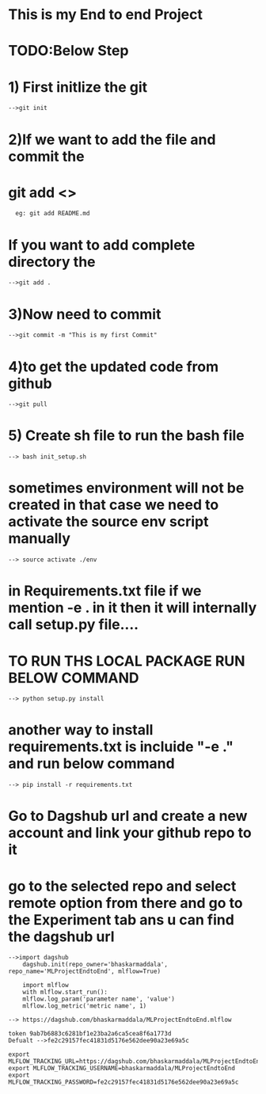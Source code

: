 # This is my End to end Project

# TODO:Below Step 
# 1) First initlize the git 
    -->git init
# 2)If we want to add the file and commit the 
#   git add <<FileName>>
      eg: git add README.md
#    If you want to add complete directory the 
    -->git add .

# 3)Now need to commit
    -->git commit -m "This is my first Commit"

# 4)to get the updated code from github 
    -->git pull

# 5) Create sh file to run the bash file 
    --> bash init_setup.sh
# sometimes environment will not be created in that case we need to activate the source env script manually
    --> source activate ./env

# in Requirements.txt file if we mention -e . in it then it will internally call setup.py file....

# TO RUN THS LOCAL PACKAGE RUN BELOW COMMAND
    --> python setup.py install 

# another way to install requirements.txt is incluide "-e ." and run below command
    --> pip install -r requirements.txt

# Go to Dagshub url and create a new account and link your github repo to it 
# go to the selected repo and select remote option from there and go to the Experiment tab ans u can find the dagshub url 
    -->import dagshub
        dagshub.init(repo_owner='bhaskarmaddala', repo_name='MLProjectEndtoEnd', mlflow=True)

        import mlflow
        with mlflow.start_run():
        mlflow.log_param('parameter name', 'value')
        mlflow.log_metric('metric name', 1)

    --> https://dagshub.com/bhaskarmaddala/MLProjectEndtoEnd.mlflow 

    token 9ab7b6883c6281bf1e23ba2a6ca5cea8f6a1773d 
    Defualt -->fe2c29157fec41831d5176e562dee90a23e69a5c

    export MLFLOW_TRACKING_URL=https://dagshub.com/bhaskarmaddala/MLProjectEndtoEnd.mlflow 
    export MLFLOW_TRACKING_USERNAME=bhaskarmaddala/MLProjectEndtoEnd
    export MLFLOW_TRACKING_PASSWORD=fe2c29157fec41831d5176e562dee90a23e69a5c
